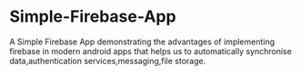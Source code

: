 # Simple-Firebase-App
A Simple Firebase App demonstrating the advantages of implementing firebase in modern android apps that helps us to automatically synchronise data,authentication services,messaging,file storage.
